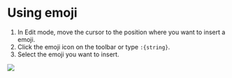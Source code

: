 # Using emoji

1. In Edit mode, move the cursor to the position where you want to insert a emoji.
2. Click the emoji icon on the toolbar or type `:{string}`.
3. Select the emoji you want to insert.

![](/assets/images/emoji.png)
